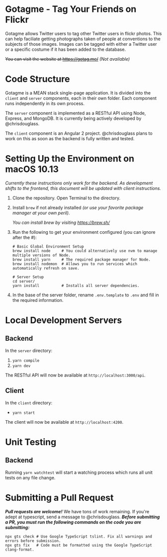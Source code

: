 # Gotagme - Tag Your Friends on Flickr

Gotagme allows Twitter users to tag other Twitter users in flickr photos. This can help faciliate
getting photographs taken of people at conventions to the subjects of those images. Images can be
tagged with either a Twitter user or a specific costume if it has been added to the database.

~~You can visit the website at https://gotag.me/~~ *(Not available)*

# Code Structure
Gotagme is a MEAN stack single-page application. It is divided into the `client` and `server`
components, each in their own folder. Each component runs independently in its own process.

The `server` component is implemented as a RESTful API using Node, Express, and MongoDB. It is
currently being actively developed by @chrisdouglass.

The `client` component is an Angular 2 project. @chrisdouglass plans to work on this as soon as the
backend is fully written and tested.

# Setting Up the Environment on macOS 10.13
*Currently these instructions only work for the backend. As development shifts to the frontend, this
document will be updated with client instructions.*
1. Clone the repository. Open Terminal to the directory.
2. Install `brew` if not already installed *(or use your favorite package manager at your own
peril)*.

    *You can install brew by visiting https://brew.sh/*
3. Run the following to get your environment configured (you can ignore after the #):

    ```
    # Basic Global Environment Setup
    brew install node     # You could alternatively use nvm to manage multiple versions of Node.
    brew install yarn     # The required package manager for Node.
    brew install nodemon  # Allows you to run services which automatically refresh on save.

    # Server Setup
    cd server/
    yarn install          # Installs all server dependencies.
    ```
4. In the base of the server folder, rename `.env.template` to `.env` and fill in the required
information.

# Local Development Servers
## Backend
In the `server` directory:
1. `yarn compile`
2. `yarn dev`

The RESTful API will now be available at `http://localhost:3000/api`.

## Client
In the `client` directory:
* `yarn start`

The client will now be available at `http://localhost:4200`.

# Unit Testing
## Backend
Running `yarn watchtest` will start a watching process which runs all unit tests on any file change.

# Submitting a Pull Request
***Pull requests are welcome!*** We have tons of work remaining. If you're adept at typescript, send
a message to @chrisdouglass.
***Before submitting a PR, you must run the following commands on the code you are submitting:***

    npx gts check # Use Google TypeScript tslint. Fix all warnings and errors before submission.
    npx gts fix   # Code must be formatted using the Google TypeScript clang-format.
